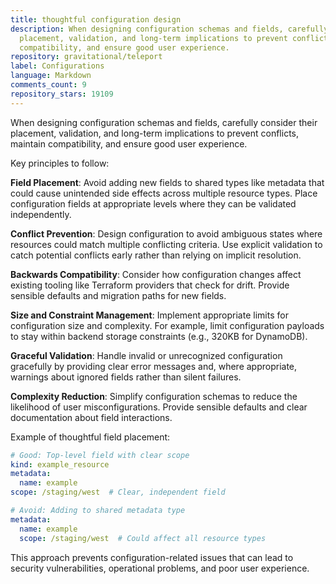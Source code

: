 ```yaml
---
title: thoughtful configuration design
description: When designing configuration schemas and fields, carefully consider their
  placement, validation, and long-term implications to prevent conflicts, maintain
  compatibility, and ensure good user experience.
repository: gravitational/teleport
label: Configurations
language: Markdown
comments_count: 9
repository_stars: 19109
---
```


When designing configuration schemas and fields, carefully consider their placement, validation, and long-term implications to prevent conflicts, maintain compatibility, and ensure good user experience.

Key principles to follow:

**Field Placement**: Avoid adding new fields to shared types like metadata that could cause unintended side effects across multiple resource types. Place configuration fields at appropriate levels where they can be validated independently.

**Conflict Prevention**: Design configuration to avoid ambiguous states where resources could match multiple conflicting criteria. Use explicit validation to catch potential conflicts early rather than relying on implicit resolution.

**Backwards Compatibility**: Consider how configuration changes affect existing tooling like Terraform providers that check for drift. Provide sensible defaults and migration paths for new fields.

**Size and Constraint Management**: Implement appropriate limits for configuration size and complexity. For example, limit configuration payloads to stay within backend storage constraints (e.g., 320KB for DynamoDB).

**Graceful Validation**: Handle invalid or unrecognized configuration gracefully by providing clear error messages and, where appropriate, warnings about ignored fields rather than silent failures.

**Complexity Reduction**: Simplify configuration schemas to reduce the likelihood of user misconfigurations. Provide sensible defaults and clear documentation about field interactions.

Example of thoughtful field placement:
```yaml
# Good: Top-level field with clear scope
kind: example_resource
metadata:
  name: example
scope: /staging/west  # Clear, independent field

# Avoid: Adding to shared metadata type
metadata:
  name: example
  scope: /staging/west  # Could affect all resource types
```

This approach prevents configuration-related issues that can lead to security vulnerabilities, operational problems, and poor user experience.